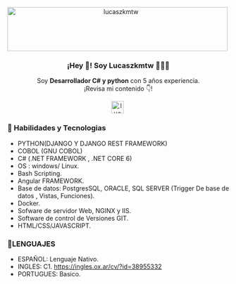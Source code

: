 

<p align="center" width="300">

   <a href="https://github.com/lucaszkmtw/lucaszkmtw/assets/81581913/ca7dc6e6-daca-4f23-b49b-069791270909" target="blank" style='margin-right:4px'>
    <img align="center" src="https://github.com/lucaszkmtw/lucaszkmtw/assets/81581913/ca7dc6e6-daca-4f23-b49b-069791270909" alt="lucaszkmtw" height="100px" width="500px" />
  </a>
   <h3 align="center">¡Hey 👋! Soy Lucaszkmtw 👨🏻‍💻</h3>
</p>

<p align="center">Soy <strong>Desarrollador C# y python</strong> con 5 años experiencia.<br />¡Revisa mi contenido 👇!</p>
<p align="center">
   <a href="https://www.linkedin.com/in/lucas-noirat-33ba45184/" target="blank" style='margin-right:4px'>
    <img align="center" src="https://cdn.jsdelivr.net/npm/simple-icons@3.0.1/icons/linkedin.svg" alt="lucaszkmtw" height="28px" width="28px" />
  </a>

</p>

### 👋 Habilidades y Tecnologias


- PYTHON(DJANGO Y DJANGO REST
FRAMEWORK)
- COBOL (GNU COBOL)
- C# (.NET FRAMEWORK , .NET CORE 6)
- OS : windows/ Linux.
- Bash Scripting.
- Angular FRAMEWORK.
- Base de datos: PostgresSQL, ORACLE, SQL SERVER (Trigger De base de datos , Vistas, Funciones).
- Docker.
- Sofware de servidor Web, NGINX y IIS.
- Software de control de Versiones GIT.
- HTML/CSS/JAVASCRIPT.

### 👋LENGUAJES

- ESPAÑOL: Lenguaje Nativo.
- INGLES: C1.  https://ingles.ox.ar/cv/?id=38955332
- PORTUGUES: Basico.
